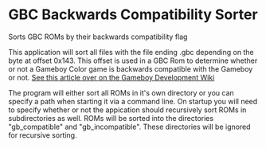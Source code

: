 # GBC Backwards Compatibility Sorter
 Sorts GBC ROMs by their backwards compatibility flag

This application will sort all files with the file ending .gbc depending on the byte at offset 0x143.
This offset is used in a GBC Rom to determine whether or not a Gameboy Color game is backwards compatible with the Gameboy or not. [See this article over on the Gameboy Development Wiki](https://gbdev.gg8.se/wiki/articles/The_Cartridge_Header#0143_-_CGB_Flag)

The program will either sort all ROMs in it's own directory or you can specify a path when starting it via a command line.
On startup you will need to specify whether or not the appication should recursively sort ROMs in subdirectories as well.
ROMs will be sorted into the directories "gb_compatible" and "gb_incompatible". These directories will be ignored for recursive sorting.
